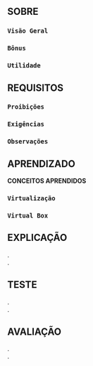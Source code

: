 ## SOBRE
### `Visão Geral`<br>

### `Bônus`<br>

### `Utilidade`<br>

## REQUISITOS
### `Proibições`<br>

### `Exigências`<br>

### `Observações`<br>

## APRENDIZADO
**CONCEITOS APRENDIDOS**
### `Virtualização`<br>

### `Virtual Box`<br>

## EXPLICAÇÃO
. <br>
. <br>

## TESTE
. <br>
. <br>

## AVALIAÇÃO
. <br>
. <br>